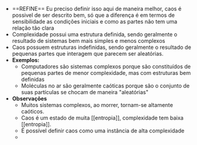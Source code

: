 - ==REFINE== Eu preciso definir isso aqui de maneira melhor, caos é possivel de ser descrito bem, só que a diferença é em termos de sensibilidade as condições iniciais e como as partes não tem uma relação tão clara
- Complexidade possui uma estrutura definida, sendo geralmente o resultado de sistemas bem mais simples e menos complexos
- Caos possuem estruturas indefinidas, sendo geralmente o resultado de pequenas partes que interagem que parecem ser aleatórias.
- **Exemplos:**
	- Computadores são sistemas complexos porque são constituídos de pequenas partes de menor complexidade, mas com estruturas bem definidas
	- Moléculas no ar são geralmente caóticas porque são o conjunto de suas partículas se chocam de maneira "aleatórias"
- **Observações**
	- Muitos sistemas complexos, ao morrer, tornam-se altamente caóticos.
	- Caos é um estado de muita [[entropia]], complexidade tem baixa [[entropia]].
	- É possível definir caos como uma instância de alta complexidade
	-